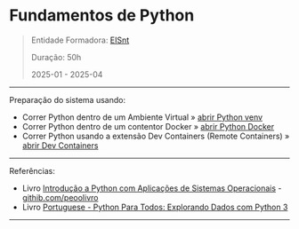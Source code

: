 # Fundamentos de Python

> Entidade Formadora: [EISnt](https://eisnt.com/)
>
> Duração: 50h
> 
> 2025-01 - 2025-04


* * * 

Preparação do sistema usando:
* Correr Python dentro de um Ambiente Virtual » [abrir Python venv](system_prep/python_venv.md)
* Correr Python dentro de um contentor Docker » [abrir Python Docker](system_prep/python_docker.md)
* Correr Python usando a extensão Dev Containers (Remote Containers) » [abrir Dev Containers](system_prep/python_dev_containers.md)

* * *

Referências:
* Livro [Introdução a Python com Aplicações de Sistemas Operacionais](https://memoria.ifrn.edu.br/handle/1044/2090) - [githib.com/peoolivro](https://github.com/peoolivro)
* Livro [Portuguese - Python Para Todos: Explorando Dados com Python 3](https://www.py4e.com/book)

* * *